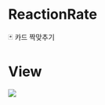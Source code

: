 # ReactionRate
🃏 카드 짝맞추기
# View
![](https://images.velog.io/images/nsunny0908/post/4133348f-7a40-49de-99eb-0ec0570bcc2a/card.gif)